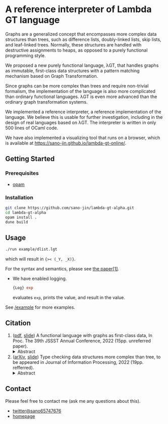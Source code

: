 # A reference interpreter of Lambda GT language

Graphs are a generalized concept that encompasses more complex data structures than trees,
such as difference lists, doubly-linked lists, skip lists, and leaf-linked trees.
Normally, these structures are handled with destructive assignments to heaps,
as opposed to a purely functional programming style.

We proposed a new purely functional language, λGT,
that handles graphs as immutable, first-class data structures with
a pattern matching mechanism based on Graph Transformation.

Since graphs can be more complex than trees and require non-trivial formalism,
the implementation of the language is also more complicated than ordinary functional languages.
λGT is even more advanced than the ordinary graph transformation systems.

We implemented a reference interpreter, a reference implementation of the language.
We believe this is usable for further investigation, including in the design of real languages based on λGT.
The interpreter is written in only 500 lines of OCaml code.

We have also implemented a visualizing tool
that runs on a browser, which is available at
<https://sano-jin.github.io/lambda-gt-online/>.

## Getting Started

### Prerequisites

- [opam](https://opam.ocaml.org/)

### Installation

```bash
git clone https://github.com/sano-jin/lambda-gt-alpha.git
cd lambda-gt-alpha
opam install .
dune build
```

## Usage

```bash
./run example/dlist.lgt
```

which will result in `{>< (_Y, _X)}`.

For the syntax and semantics, please see
[the paper[1]](http://jssst.or.jp/files/user/taikai/2022/papers/20-L.pdf).

- We have enabled logging.

  ```ocaml
  {Log} exp
  ```

  evaluates `exp`, prints the value, and result in the value.

See [/example](example) for more examples.

## Citation

1. ([pdf](http://jssst.or.jp/files/user/taikai/2022/papers/20-L.pdf),
   [slide](https://www.ueda.info.waseda.ac.jp/~sano/materials/jssst2022.pdf))
   A functional language with graphs as first-class data,
   In Proc. The 39th JSSST Annual Conference, 2022
   (15pp. unreferred paper).
   <details><summary>Abstract</summary><div>
     Graphs are a generalized concept that encompasses more complex data structures than trees,
     such as difference lists, doubly-linked lists, skip lists, and leaf-linked trees. Normally, these structures are handled
     with destructive assignments to heaps, as opposed to a purely functional programming style. We proposed
     a new purely functional language, λGT, that handles graphs as immutable, first-class data structures with
     a pattern matching mechanism based on Graph Transformation. Since graphs can be more complex than
     trees and require non-trivial formalism, the implementation of the language is also more complicated than
     ordinary functional languages. λGT is even more advanced than the ordinary graph transformation systems.
     We implemented a reference interpreter, a reference implementation of the language. We believe this
     is usable for further investigation, including in the design of real languages based on λGT. The interpreter
     is written in only 500 lines of OCaml code.
   </div></details>
2. ([arXiv](https://arxiv.org/abs/2209.05149),
   [slide](https://www.ueda.info.waseda.ac.jp/~sano/materials/pro2022.pdf))
   Type checking data structures more complex than tree,
   to be appeared in Journal of Information Processing, 2022 (19pp. refferred).
   <details><summary>Abstract</summary><div>
     Graphs are a generalized concept that encompasses more complex data structures than trees,
     such as difference lists, doubly-linked lists, skip lists, and leaf-linked trees.
     Normally, these structures are handled with destructive assignments to heaps,
     which is opposed to a purely functional programming style and makes verification difficult.
     We propose a new
     purely functional language, \\(\lambda_{GT}\\), that handles graphs as immutable,
     first-class data structures with a pattern matching mechanism
     based on Graph Transformation and developed a new type system, \\(F_{GT}\\), for the language.
     Our approach is in contrast with the analysis of pointer manipulation programs
     using separation logic, shape analysis, etc. in that
     (i) we do not consider destructive operations
     but pattern matchings over graphs provided by the new higher-level language that
     abstract pointers and heaps away and that
     (ii) we pursue what properties can be established automatically using a rather simple typing framework.
   </div></details>

## Contact

Please feel free to contact me (ask me any questions about this).

- [twitter@sano65747676](https://twitter.com/sano65747676)
- [homepage](https://www.ueda.info.waseda.ac.jp/~sano/)
